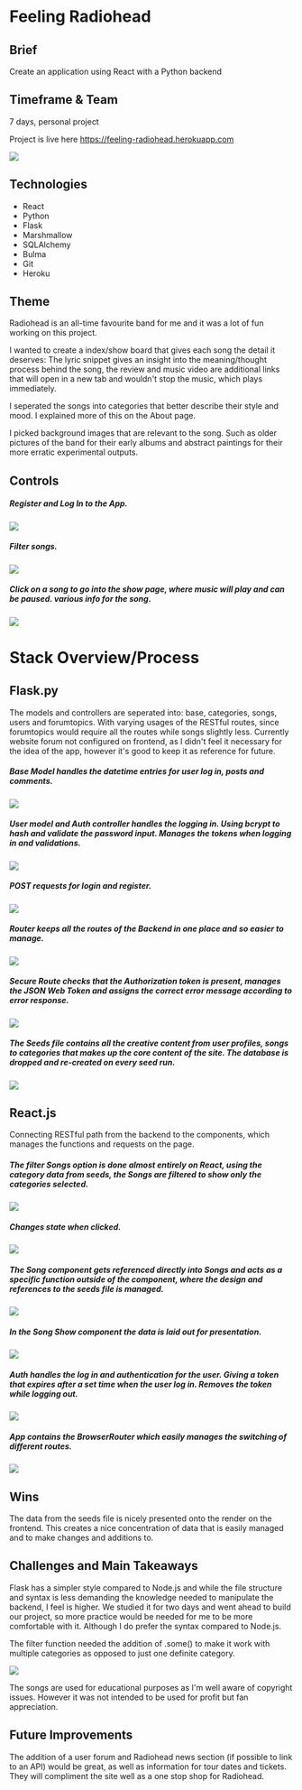 # Feeling Radiohead  

## Brief

Create an application using React with a Python backend

## Timeframe & Team

7 days, personal project

Project is live here https://feeling-radiohead.herokuapp.com

![](readmepics/feelingradiohead.png)


## Technologies
- React
- Python
- Flask
- Marshmallow
- SQLAlchemy
- Bulma
- Git
- Heroku

## Theme

Radiohead is an all-time favourite band for me and it was a lot of fun working on this project.

I wanted to create a index/show board that gives each song the detail it deserves: The lyric snippet gives an insight into the meaning/thought process behind the song, the review and music video are additional links that will open in a new tab and wouldn't stop the music, which plays immediately.

I seperated the songs into categories that better describe their style and mood. I explained more of this on the About page.

I picked background images that are relevant to the song. Such as older pictures of the band for their early albums and abstract paintings for their more erratic experimental outputs.

## Controls

##### Register and Log In to the App.

![](readmepics/login.png)

##### Filter songs.

![](readmepics/filter.png)

##### Click on a song to go into the show page, where music will play and can be paused. various info for the song.

![](readmepics/songinfo.png)

# Stack Overview/Process

## Flask.py

The models and controllers are seperated into: base, categories, songs, users and forumtopics. With varying usages of the RESTful routes, since forumtopics would require all the routes while songs slightly less. Currently website forum not configured on frontend, as I didn't feel it necessary for the idea of the app, however it's good to keep it as reference for future.

##### Base Model handles the datetime entries for user log in, posts and comments.

![](readmepics/basemodel.png)

##### User model and Auth controller handles the logging in. Using bcrypt to hash and validate the password input. Manages the tokens when logging in and validations.

![](readmepics/usermodel.png)

##### POST requests for login and register.

![](readmepics/postroutes.png)

##### Router keeps all the routes of the Backend in one place and so easier to manage.

![](readmepics/router.png)

##### Secure Route checks that the Authorization token is present, manages the JSON Web Token and assigns the correct error message according to error response.

![](readmepics/secureroute.png)

##### The Seeds file contains all the creative content from user profiles, songs to categories that makes up the core content of the site. The database is dropped and re-created on every seed run.

![](readmepics/seed.png)

## React.js

Connecting RESTful path from the backend to the components, which manages the functions and requests on the page.

##### The filter Songs option is done almost entirely on React, using the category data from seeds, the Songs are filtered to show only the categories selected.

![](readmepics/filtercode.png)

##### Changes state when clicked.

![](readmepics/filterrender.png)

##### The Song component gets referenced directly into Songs and acts as a specific function outside of the component, where the design and references to the seeds file is managed.

![](readmepics/song.png)

##### In the Song Show component the data is laid out for presentation.

![](readmepics/songshow.png)

##### Auth handles the log in and authentication for the user. Giving a token that expires after a set time when the user log in. Removes the token while logging out.

![](readmepics/auth.png)

##### App contains the BrowserRouter which easily manages the switching of different routes.

![](readmepics/browserrouter.png)

## Wins

The data from the seeds file is nicely presented onto the render on the frontend. This creates a nice concentration of data that is easily managed and to make changes and additions to.

## Challenges and Main Takeaways

Flask has a simpler style compared to Node.js and while the file structure and syntax is less demanding the knowledge needed to manipulate the backend, I feel is higher. We studied it for two days and went ahead to build our project, so more practice would be needed for me to be more comfortable with it. Although I do prefer the syntax compared to Node.js.

The filter function needed the addition of .some() to make it work with multiple categories as opposed to just one definite category.

![](readmepics/filtersome.png)

The songs are used for educational purposes as I'm well aware of copyright issues. However it was not intended to be used for profit but fan appreciation.

## Future Improvements

The addition of a user forum and Radiohead news section (if possible to link to an API) would be great, as well as information for tour dates and tickets. They will compliment the site well as a one stop shop for Radiohead.

